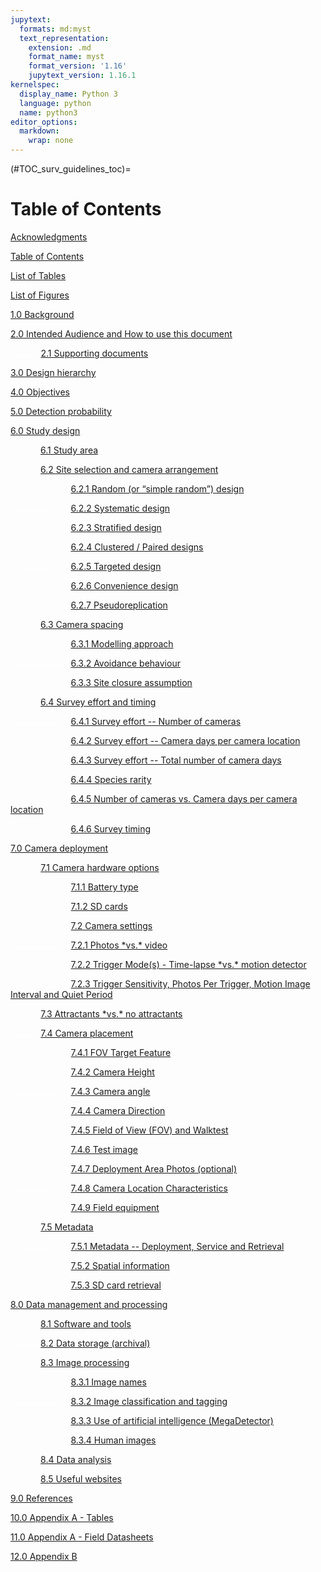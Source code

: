 ```yaml
---
jupytext:
  formats: md:myst
  text_representation:
    extension: .md
    format_name: myst
    format_version: '1.16'
    jupytext_version: 1.16.1
kernelspec:
  display_name: Python 3
  language: python
  name: python3
editor_options: 
  markdown: 
    wrap: none
---
```


(#TOC_surv_guidelines_toc)= 

# Table of Contents

[Acknowledgments](/1_survey-guidelines/1_0.2_Acknowledgments.md#TOC_surv_guidelines_acknowledgments)

[Table of Contents](/1_survey-guidelines/1_0.3_TOC.md#TOC_surv_guidelines_toc)

[List of Tables](/1_survey-guidelines/1_0.4_List-Tables-Figures.md#TOC_surv_guidelines_list_tables)

[List of Figures](/1_survey-guidelines/1_0.4_List-Tables-Figures.md#TOC_surv_guidelines_list_figures)

[1.0 Background](/1_survey-guidelines/1_1.0_Background.md#TOC_surv_guidelines_background)

[2.0 Intended Audience and How to use this document](/1_survey-guidelines/1_2.0_Intended-Audience-and-How-to-use-this-document.md#TOC_surv_guidelines_intended_audience_and_how_to_use_this_document)

<font color='#FFFFFF'>............</font>[2.1 Supporting documents](/1_survey-guidelines/1_2.0_Intended-Audience-and-How-to-use-this-document.md#TOC_surv_guidelines_supporting_documents)

[3.0 Design hierarchy](/1_survey-guidelines/1_3.0_Design-hierarchy.md#TOC_surv_guidelines_design_hierarchy)

[4.0 Objectives](/1_survey-guidelines/1_4.0_Objectives.md#TOC_surv_guidelines_objectives)

[5.0 Detection probability](/1_survey-guidelines/1_5.0_Detection-probability.md#TOC_surv_guidelines_detection_probability)

[6.0 Study design](/1_survey-guidelines/1_6.0_Study-design.md#TOC_surv_guidelines_study_design)

<font color='#FFFFFF'>............</font>[6.1 Study area](/1_survey-guidelines/1_6.0_Study-design.md#TOC_surv_guidelines_study_area)

<font color='#FFFFFF'>............</font>[6.2 Site selection and camera arrangement](/1_survey-guidelines/1_6.0_Study-design.md#TOC_surv_guidelines_site_selection_and_camera_arrangement)

<font color='#FFFFFF'>........................</font>[6.2.1 Random (or “simple random”) design](/1_survey-guidelines/1_6.0_Study-design.md#TOC_surv_guidelines_random)

<font color='#FFFFFF'>........................</font>[6.2.2 Systematic design](/1_survey-guidelines/1_6.0_Study-design.md#TOC_surv_guidelines_systematic)

<font color='#FFFFFF'>........................</font>[6.2.3 Stratified design](/1_survey-guidelines/1_6.0_Study-design.md#TOC_surv_guidelines_stratified)

<font color='#FFFFFF'>........................</font>[6.2.4 Clustered / Paired designs](/1_survey-guidelines/1_6.0_Study-design.md#TOC_surv_guidelines_clustered_paired)

<font color='#FFFFFF'>........................</font>[6.2.5 Targeted design](/1_survey-guidelines/1_6.0_Study-design.md#TOC_surv_guidelines_targeted)

<font color='#FFFFFF'>........................</font>[6.2.6 Convenience design](/1_survey-guidelines/1_6.0_Study-design.md#TOC_surv_guidelines_convenience)

<font color='#FFFFFF'>........................</font>[6.2.7 Pseudoreplication](/1_survey-guidelines/1_6.0_Study-design.md#TOC_surv_guidelines_pseudoreplication)

<font color='#FFFFFF'>............</font>[6.3 Camera spacing](/1_survey-guidelines/1_6.0_Study-design.md#TOC_surv_guidelines_camera_spacing)

<font color='#FFFFFF'>........................</font>[6.3.1 Modelling approach](/1_survey-guidelines/1_6.0_Study-design.md#TOC_surv_guidelines_modelling_approach)

<font color='#FFFFFF'>........................</font>[6.3.2 Avoidance behaviour](/1_survey-guidelines/1_6.0_Study-design.md#TOC_surv_guidelines_avoidance_behaviour)

<font color='#FFFFFF'>........................</font>[6.3.3 Site closure assumption](/1_survey-guidelines/1_6.0_Study-design.md#TOC_surv_guidelines_site_closure_assumption)

<font color='#FFFFFF'>............</font>[6.4 Survey effort and timing](/1_survey-guidelines/1_6.0_Study-design.md#TOC_surv_guidelines_survey_effort_and_timing)

<font color='#FFFFFF'>........................</font>[6.4.1 Survey effort -- Number of cameras](/1_survey-guidelines/1_6.0_Study-design.md#TOC_surv_guidelines_survey_effort_number_of_cameras)

<font color='#FFFFFF'>........................</font>[6.4.2 Survey effort -- Camera days per camera location](/1_survey-guidelines/1_6.0_Study-design.md#TOC_surv_guidelines_survey_effort_camera_days_per_camera_location)

<font color='#FFFFFF'>........................</font>[6.4.3 Survey effort -- Total number of camera days](/1_survey-guidelines/1_6.0_Study-design.md#TOC_surv_guidelines_survey_effort_total_number_of_camera_days)

<font color='#FFFFFF'>........................</font>[6.4.4 Species rarity](/1_survey-guidelines/1_6.0_Study-design.md#TOC_surv_guidelines_species_rarity)

<font color='#FFFFFF'>........................</font>[6.4.5 Number of cameras vs. Camera days per camera location](/1_survey-guidelines/1_6.0_Study-design.md#TOC_surv_guidelines_number_of_camera_vs_camera_days_per_camera_location)

<font color='#FFFFFF'>........................</font>[6.4.6 Survey timing](/1_survey-guidelines/1_6.0_Study-design.md#TOC_surv_guidelines_survey_timing)

[7.0 Camera deployment](/1_survey-guidelines/1_7.0_Camera-deployment.md#TOC_surv_guidelines_camera_deployment)

<font color='#FFFFFF'>............</font>[7.1 Camera hardware options](/1_survey-guidelines/1_7.0_Camera-deployment.md#TOC_surv_guidelines_camera_hardware_options)

<font color='#FFFFFF'>........................</font>[7.1.1 Battery type](/1_survey-guidelines/1_7.0_Camera-deployment.md#TOC_surv_guidelines_battery_type)

<font color='#FFFFFF'>........................</font>[7.1.2 SD cards](/1_survey-guidelines/1_7.0_Camera-deployment.md#TOC_surv_guidelines_sd_cards)

<font color='#FFFFFF'>........................</font>[7.2 Camera settings](/1_survey-guidelines/1_7.0_Camera-deployment.md#TOC_surv_guidelines_camera_settings)

<font color='#FFFFFF'>........................</font>[7.2.1 Photos \*vs.\* video](/1_survey-guidelines/1_7.0_Camera-deployment.md#TOC_surv_guidelines_photos_vs_video)

<font color='#FFFFFF'>........................</font>[7.2.2 Trigger Mode(s) - Time-lapse \*vs.\* motion detector](/1_survey-guidelines/1_7.0_Camera-deployment.md#TOC_surv_guidelines_trigger_modes_timelapse_vs_motion_detector)

<font color='#FFFFFF'>........................</font>[7.2.3 Trigger Sensitivity, Photos Per Trigger, Motion Image Interval and Quiet Period](/1_survey-guidelines/1_7.0_Camera-deployment.md#TOC_surv_guidelines_trigger_sensitivity_photos_per_trigger_motion_image_interval_and_quiet_period)

<font color='#FFFFFF'>............</font>[7.3 Attractants \*vs.\* no attractants](/1_survey-guidelines/1_7.0_Camera-deployment.md#TOC_surv_guidelines_attractants_vs_no_attractants)

<font color='#FFFFFF'>............</font>[7.4 Camera placement](/1_survey-guidelines/1_7.0_Camera-deployment.md#TOC_surv_guidelines_camera_placement)

<font color='#FFFFFF'>........................</font>[7.4.1 FOV Target Feature](/1_survey-guidelines/1_7.0_Camera-deployment.md#TOC_surv_guidelines_fov_target_feature)

<font color='#FFFFFF'>........................</font>[7.4.2 Camera Height](/1_survey-guidelines/1_7.0_Camera-deployment.md#TOC_surv_guidelines_camera_height)

<font color='#FFFFFF'>........................</font>[7.4.3 Camera angle](/1_survey-guidelines/1_7.0_Camera-deployment.md#TOC_surv_guidelines_camera_angle)

<font color='#FFFFFF'>........................</font>[7.4.4 Camera Direction](/1_survey-guidelines/1_7.0_Camera-deployment.md#TOC_surv_guidelines_camera_direction)

<font color='#FFFFFF'>........................</font>[7.4.5 Field of View (FOV) and Walktest](/1_survey-guidelines/1_7.0_Camera-deployment.md#TOC_surv_guidelines_fov_and_walktest)

<font color='#FFFFFF'>........................</font>[7.4.6 Test image](/1_survey-guidelines/1_7.0_Camera-deployment.md#TOC_surv_guidelines_test_image)

<font color='#FFFFFF'>........................</font>[7.4.7 Deployment Area Photos (optional)](/1_survey-guidelines/1_7.0_Camera-deployment.md#TOC_surv_guidelines_deployment_area_photos)

<font color='#FFFFFF'>........................</font>[7.4.8 Camera Location Characteristics](/1_survey-guidelines/1_7.0_Camera-deployment.md#TOC_surv_guidelines_camera_location_characteristics)

<font color='#FFFFFF'>........................</font>[7.4.9 Field equipment](/1_survey-guidelines/1_7.0_Camera-deployment.md#TOC_surv_guidelines_field_equipment)

<font color='#FFFFFF'>............</font>[7.5 Metadata](/1_survey-guidelines/1_7.0_Camera-deployment.md#TOC_surv_guidelines_metadata)

<font color='#FFFFFF'>........................</font>[7.5.1 Metadata -- Deployment, Service and Retrieval](/1_survey-guidelines/1_7.0_Camera-deployment.md#TOC_surv_guidelines_metadata_deployment_service_retrieval)

<font color='#FFFFFF'>........................</font>[7.5.2 Spatial information](/1_survey-guidelines/1_7.0_Camera-deployment.md#TOC_surv_guidelines_metadata_spatial_information)

<font color='#FFFFFF'>........................</font>[7.5.3 SD card retrieval](/1_survey-guidelines/1_7.0_Camera-deployment.md#TOC_surv_guidelines_metadata_sd_card_retrieval)

[8.0 Data management and processing](/1_survey-guidelines/1_8.0_Data-management-and-processing.md#TOC_surv_guidelines_data_management-and-processing)

<font color='#FFFFFF'>............</font>[8.1 Software and tools](/1_survey-guidelines/1_8.0_Data-management-and-processing.md#TOC_surv_guidelines_software_tools)

<font color='#FFFFFF'>............</font>[8.2 Data storage (archival)](/1_survey-guidelines/1_8.0_Data-management-and-processing.md#TOC_surv_guidelines_data_storage_archival)

<font color='#FFFFFF'>............</font>[8.3 Image processing](/1_survey-guidelines/1_8.0_Data-management-and-processing.md#TOC_surv_guidelines_image_processing)

<font color='#FFFFFF'>........................</font>[8.3.1 Image names](/1_survey-guidelines/1_8.0_Data-management-and-processing.md#TOC_surv_guidelines_image_names)

<font color='#FFFFFF'>........................</font>[8.3.2 Image classification and tagging](/1_survey-guidelines/1_8.0_Data-management-and-processing.md#TOC_surv_guidelines_image_classification_tagging)

<font color='#FFFFFF'>........................</font>[8.3.3 Use of artificial intelligence (MegaDetector)](/1_survey-guidelines/1_8.0_Data-management-and-processing.md#TOC_surv_guidelines_use_of_artificial_intelligence_megadetector)

<font color='#FFFFFF'>........................</font>[8.3.4 Human images](/1_survey-guidelines/1_8.0_Data-management-and-processing.md#TOC_surv_guidelines_human_images)

<font color='#FFFFFF'>............</font>[8.4 Data analysis](/1_survey-guidelines/1_8.0_Data-management-and-processing.md#TOC_surv_guidelines_data_analysis)

<font color='#FFFFFF'>............</font>[8.5 Useful websites](/1_survey-guidelines/1_8.0_Data-management-and-processing.md#TOC_surv_guidelines_useful_websites)

[9.0 References](/1_survey-guidelines/1_9.0_References.md#TOC_surv_guidelines_references)

[10.0 Appendix A - Tables](/1_survey-guidelines/1_10.1_AppendixA-Tables.md#TOC_surv_guidelines_appendix_a_tables)

[11.0 Appendix A - Field Datasheets](/1_survey-guidelines/1_10.1_AppendixA-Tables.md#TOC_surv_guidelines_appendix_a_field_datasheets)

[12.0 Appendix B](/1_survey-guidelines/1_11.0_AppendixB-FigureB1.md#TOC_surv_guidelines_appendix_b)
